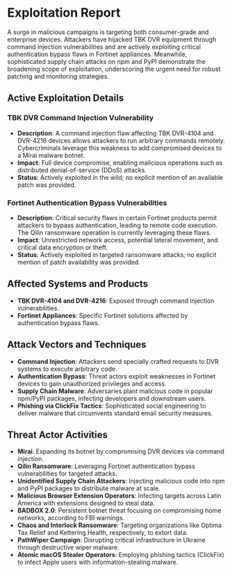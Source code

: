 # Exploitation Report

A surge in malicious campaigns is targeting both consumer-grade and enterprise devices. Attackers have hijacked TBK DVR equipment through command injection vulnerabilities and are actively exploiting critical authentication bypass flaws in Fortinet appliances. Meanwhile, sophisticated supply chain attacks on npm and PyPI demonstrate the broadening scope of exploitation, underscoring the urgent need for robust patching and monitoring strategies.

## Active Exploitation Details

### TBK DVR Command Injection Vulnerability
- **Description**: A command injection flaw affecting TBK DVR-4104 and DVR-4216 devices allows attackers to run arbitrary commands remotely. Cybercriminals leverage this weakness to add compromised devices to a Mirai malware botnet.  
- **Impact**: Full device compromise, enabling malicious operations such as distributed denial-of-service (DDoS) attacks.  
- **Status**: Actively exploited in the wild; no explicit mention of an available patch was provided.

### Fortinet Authentication Bypass Vulnerabilities
- **Description**: Critical security flaws in certain Fortinet products permit attackers to bypass authentication, leading to remote code execution. The Qilin ransomware operation is currently leveraging these flaws.  
- **Impact**: Unrestricted network access, potential lateral movement, and critical data encryption or theft.  
- **Status**: Actively exploited in targeted ransomware attacks; no explicit mention of patch availability was provided.

## Affected Systems and Products
- **TBK DVR-4104 and DVR-4216**: Exposed through command injection vulnerabilities.  
- **Fortinet Appliances**: Specific Fortinet solutions affected by authentication bypass flaws.  

## Attack Vectors and Techniques
- **Command Injection**: Attackers send specially crafted requests to DVR systems to execute arbitrary code.  
- **Authentication Bypass**: Threat actors exploit weaknesses in Fortinet devices to gain unauthorized privileges and access.  
- **Supply Chain Malware**: Adversaries plant malicious code in popular npm/PyPI packages, infecting developers and downstream users.  
- **Phishing via ClickFix Tactics**: Sophisticated social engineering to deliver malware that circumvents standard email security measures.  

## Threat Actor Activities
- **Mirai**: Expanding its botnet by compromising DVR devices via command injection.  
- **Qilin Ransomware**: Leveraging Fortinet authentication bypass vulnerabilities for targeted attacks.  
- **Unidentified Supply Chain Attackers**: Injecting malicious code into npm and PyPI packages to distribute malware at scale.  
- **Malicious Browser Extension Operators**: Infecting targets across Latin America with extensions designed to steal data.  
- **BADBOX 2.0**: Persistent botnet threat focusing on compromising home networks, according to FBI warnings.  
- **Chaos and Interlock Ransomware**: Targeting organizations like Optima Tax Relief and Kettering Health, respectively, to extort data.  
- **PathWiper Campaign**: Disrupting critical infrastructure in Ukraine through destructive wiper malware.  
- **Atomic macOS Stealer Operators**: Employing phishing tactics (ClickFix) to infect Apple users with information-stealing malware.